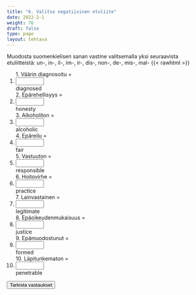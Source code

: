 ```yaml
---
title: "6. Valitse negatiivinen etuliite"
date: 2022-2-1
weight: 76
draft: false
type: page
layout: tehtava
---
```


Muodosta suomenkielisen sanan vastine valitsemalla yksi seuraavista etuliitteistä: un-, in-, il-, im-, ir-, dis-, non-, de-, mis-, mal- 
{{< rawhtml >}}
<div class="tehtava">
<form autocomplete="off">
  <ol>
  
<section>
1. Väärin diagnosoitu = &nbsp;<li><input id="q1" type="text"/><span></span></li>diagnosed
</section>
<section>
2. Epärehellisyys = &nbsp;<li><input id="q2" type="text"/><span></span></li>honesty
</section>
<section>
3. Alkoholiton = &nbsp;<li><input id="q3" type="text"/><span></span></li>alcoholic
</section>
<section>
4. Epäreilu = &nbsp;<li><input id="q4" type="text"/><span></span></li>fair
</section>
<section>
5. Vastuuton = &nbsp;<li><input id="q5" type="text"/><span></span></li>responsible
</section>
<section>
6. Hoitovirhe = &nbsp;<li><input id="q6" type="text"/><span></span></li>practice
</section>
<section>
7. Lainvastainen = &nbsp;<li><input id="q7" type="text"/><span></span></li>legitimate
</section>
<section>
8. Epäoikeudenmukaisuus =  &nbsp;<li><input id="q8" type="text"/><span></span></li>justice
</section>
<section>
9. Epämuodostunut = &nbsp;<li><input id="q9" type="text"/><span></span></li>formed
</section>
<section>
10. Läpitunkematon = &nbsp;<li><input id="q10" type="text"/><span></span></li>penetrable
</section> 


</ol>
  
 <link rel="stylesheet" type="text/css" href="/css/kirjoita1.css"/>

<div id="buttonWrapper">
   <input type="submit" id="submit" value="Tarkista vastaukset" />
   </div>
</form>

</div>


<script>
var answers = {
  "q1": ["mis"],
  "q2": ["dis"],
  "q3": ["non"],
  "q4": ["un"],
  "q5": ["ir",],
  "q6": ["mal"],
  "q7": ["il"],
  "q8": ["in"],
  "q9": ["de"],
  "q10": ["im"],
  };

function markAnswers() {
  $("input[type='text']").each(function() {
    console.log($.inArray(this.value, answers[this.id]));
    if ($.inArray(this.value.toLowerCase().trim(), answers[this.id]) === -1) {
      $(this).parent()[0].setAttribute("class", "vaarin");
    } else {
      $(this).parent()[0].setAttribute("class", "oikein");
    }
  })
}

$("form").on("submit", function(e) {
  e.preventDefault();
  markAnswers();
});

const input = document.querySelector('.tehtava input');
const span = document.querySelector('.tehtava span');

document.querySelectorAll("input").forEach(elem => elem.addEventListener('input', function (event) {
    span.innerHTML = this.value.replace(/\s/g, '&nbsp;');
    this.style.width = span.offsetWidth + 'px';
}));

</script>

<style>
.tehtava input[type="text"] {
    width: 75px;
    text-align: right;
}
</style>
</rawhtml>